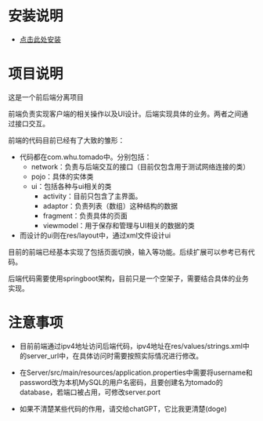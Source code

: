 # 安装说明

- [点击此处安装](https://gitee.com/kdykdykdy/tomado/raw/master/Tomado.apk)

# 项目说明

这是一个前后端分离项目

前端负责实现客户端的相关操作以及UI设计。后端实现具体的业务。两者之间通过接口交互。

前端的代码目前已经有了大致的雏形：

- 代码都在com.whu.tomado中。分别包括：
  - network：负责与后端交互的接口（目前仅包含用于测试网络连接的类）
  - pojo：具体的实体类
  - ui：包括各种与ui相关的类
    - activity：目前只包含了主界面。
    - adaptor：负责列表（数组）这种结构的数据
    - fragment：负责具体的页面
    - viewmodel：用于保存和管理与UI相关的数据的类
- 而设计的ui则在res/layout中，通过xml文件设计ui

目前的前端已经基本实现了包括页面切换，输入等功能。后续扩展可以参考已有代码。

后端代码需要使用springboot架构，目前只是一个空架子，需要结合具体的业务实现。

# 注意事项

- 目前前端通过ipv4地址访问后端代码，ipv4地址在res/values/strings.xml中的server_url中，在具体访问时需要按照实际情况进行修改。
- 在Server/src/main/resources/application.properties中需要将username和password改为本机MySQL的用户名密码，且要创建名为tomado的database，若端口被占用，可修改server.port

- 如果不清楚某些代码的作用，请交给chatGPT，它比我更清楚(doge)